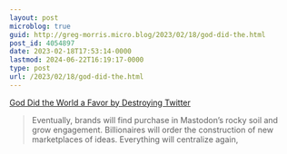 ```yaml
---
layout: post
microblog: true
guid: http://greg-morris.micro.blog/2023/02/18/god-did-the.html
post_id: 4054897
date: 2023-02-18T17:53:14-0000
lastmod: 2024-06-22T16:19:17-0000
type: post
url: /2023/02/18/god-did-the.html
---
```

[God Did the World a Favor by Destroying Twitter](https://www.wired.com/story/god-did-us-a-favor-by-destroying-twitter/)

> Eventually, brands will find purchase in Mastodon’s rocky soil and grow engagement. Billionaires will order the construction of new marketplaces of ideas. Everything will centralize again,
